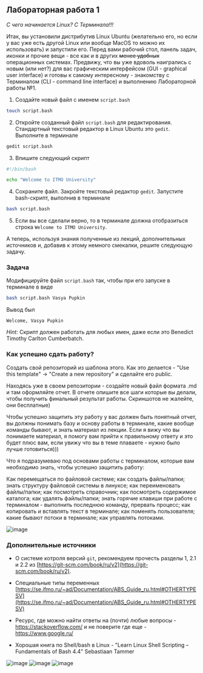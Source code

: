 ## Лабораторная работа 1

*С чего начинается Linux? С Терминала!!!*

Итак, вы установили дистрибутив Linux Ubuntu (желательно его, но если у вас уже есть другой Linux или вообще MacOS то можно их использовать) и запустили его. Перед вами рабочий стол, панель задач, иконки и прочие вещи - все как и в других ~~менее удобных~~ операционных системах. Предвижу, что вы уже вдоволь наигрались с новым (или нет?) для вас графическим интерфейсом (GUI - graphical user interface) и готовы к самому интересному - знакомству с Терминалом (CLI - command line interface) и выполнению Лабораторной работы №1.

1. Создайте новый файл с именем `script.bash`

```bash
touch script.bash
```

2. Откройте созданный файл `script.bash` для редактирования. Стандартный текстовый редактор в Linux Ubuntu это `gedit`. Выполните в терминале

```bash
gedit script.bash
```

3. Впишите следующий скрипт

```bash
#!/bin/bash

echo "Welcome to ITMO University"
```

4. Сохраните файл. Закройте текстовый редактор `gedit`. Запустите bash-скрипт, выполнив в терминале

```bash
bash script.bash
```

5. Если вы все сделали верно, то в терминале должна отобразиться строка `Welcome to ITMO University`.


А теперь, используя знания полученные из лекций, дополнительных источников и, добавив к этому немного смекалки, решите следующую задачу.

### Задача

Модифицируйте файл `script.bash` так, чтобы при его запуске в терминале в виде

```bash
bash script.bash Vasya Pupkin
```

Вывод был

`Welcome, Vasya Pupkin`

*Hint:* Скрипт должен работать для любых имен, даже если это Benedict Timothy Carlton Cumberbatch.

### Как успешно сдать работу?

Создать свой репозиторий из шаблона этого. Как это делается - "Use this template" -> "Create a new repository" и сделайте его public. 

Находясь уже в своем репозитории - создайте новый файл формата .md и там оформляйте отчет. В отчете опишите все шаги которые вы делали, чтобы получить финальный результат работы. Скриншотов не жалейте, они бесплатные)

Чтобы успешно защитить эту работу у вас должен быть понятный отчет, вы должны понимать базу и основу работы в терминале, какие вообще команды бывают, и знать материал из лекции. Если я вижу что вы понимаете материал, я помогу вам прийти к правильному ответу и это будет плюс вам, если увижу что вы в теме плаваете - нужно было лучше готовиться)))

Что я подразумеваю под основами работы с терминалом, которые вам необходимо знать, чтобы успешно защитить работу:

Как перемещаться по файловой системе; как создать файлы/папки; знать структуру файловой системы в линуксе; как переименовать файлы/папки; как посмотреть справочник; как посмотреть содержимое каталога; как удалять файлы/папки; знать горячие клавиши при работе с терминалом - выполнить последнюю команду, прервать процесс; как копировать и вставлять текст в терминале; как поменять пользователя; какие бывают потоки в терминале; как управлять потоками.

![image](https://github.com/user-attachments/assets/7fa99c40-727f-4437-922c-d596e87a44b3)



### Дополнительные источники

* О системе котроля версий `git`, рекомендуем прочесть разделы 1, 2.1 и 2.2 из [https://git-scm.com/book/ru/v2](https://git-scm.com/book/ru/v2).

* Специальные типы переменных [https://se.ifmo.ru/~ad/Documentation/ABS_Guide_ru.html#OTHERTYPESV](https://se.ifmo.ru/~ad/Documentation/ABS_Guide_ru.html#OTHERTYPESV)

* Ресурс, где можно найти ответы на (почти) любые вопросы - https://stackoverflow.com/ и не поверите где еще - https://www.google.ru/

* Хорошая книга по Shell/bash в Linux - "Learn Linux Shell Scripting – Fundamentals of Bash 4.4"  Sebastiaan Tammer

![image](https://github.com/user-attachments/assets/f0387ca1-02c7-4df8-9bb0-0981bbfad983)
![image](https://github.com/user-attachments/assets/fc0ddb60-e111-4bd0-858a-e294bdd3fcfe) 
![image](https://github.com/user-attachments/assets/1338ca7d-7218-4ebb-b575-b8c153db0ac7)


